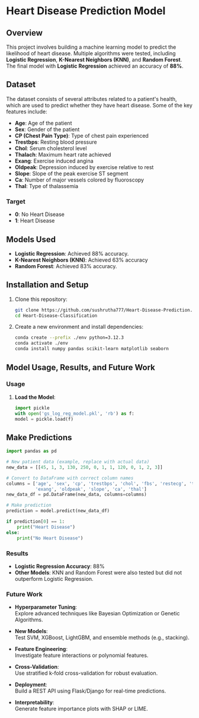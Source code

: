# Heart Disease Prediction Model

## Overview

This project involves building a machine learning model to predict the likelihood of heart disease. Multiple algorithms were tested, including **Logistic Regression**, **K-Nearest Neighbors (KNN)**, and **Random Forest**. The final model with **Logistic Regression** achieved an accuracy of **88%**.

## Dataset

The dataset consists of several attributes related to a patient's health, which are used to predict whether they have heart disease. Some of the key features include:
- **Age**: Age of the patient
- **Sex**: Gender of the patient
- **CP (Chest Pain Type)**: Type of chest pain experienced
- **Trestbps**: Resting blood pressure
- **Chol**: Serum cholesterol level
- **Thalach**: Maximum heart rate achieved
- **Exang**: Exercise induced angina
- **Oldpeak**: Depression induced by exercise relative to rest
- **Slope**: Slope of the peak exercise ST segment
- **Ca**: Number of major vessels colored by fluoroscopy
- **Thal**: Type of thalassemia

### Target
- **0**: No Heart Disease
- **1**: Heart Disease

## Models Used

- **Logistic Regression**: Achieved 88% accuracy.
- **K-Nearest Neighbors (KNN)**: Achieved 63% accuracy 
- **Random Forest**: Achieved 83% accuracy.

## Installation and Setup

1. Clone this repository:
   ```bash
   git clone https://github.com/sushrutha777/Heart-Disease-Prediction.git
   cd Heart-Disease-Classification

2. Create a new environment and install dependencies:

   ```bash
   conda create --prefix ./env python=3.12.3
   conda activate ./env
   conda install numpy pandas scikit-learn matplotlib seaborn
   ```

## Model Usage, Results, and Future Work

### Usage

1. **Load the Model**:

   ```python
   import pickle
   with open('gs_log_reg_model.pkl', 'rb') as f:
   model = pickle.load(f)
   ```

## Make Predictions

```python
import pandas as pd

# New patient data (example, replace with actual data)
new_data = [[45, 1, 3, 130, 250, 0, 1, 1, 120, 0, 1, 2, 3]]

# Convert to DataFrame with correct column names
columns = ['age', 'sex', 'cp', 'trestbps', 'chol', 'fbs', 'restecg', 'thalach', 
           'exang', 'oldpeak', 'slope', 'ca', 'thal']
new_data_df = pd.DataFrame(new_data, columns=columns)

# Make prediction
prediction = model.predict(new_data_df)

if prediction[0] == 1:
    print("Heart Disease")
else:
    print("No Heart Disease")
```
### Results

- **Logistic Regression Accuracy**: 88%
- **Other Models**: KNN and Random Forest were also tested but did not outperform Logistic Regression.

### Future Work

- **Hyperparameter Tuning**:  
  Explore advanced techniques like Bayesian Optimization or Genetic Algorithms.  

- **New Models**:  
  Test SVM, XGBoost, LightGBM, and ensemble methods (e.g., stacking).  

- **Feature Engineering**:  
  Investigate feature interactions or polynomial features.  

- **Cross-Validation**:  
  Use stratified k-fold cross-validation for robust evaluation.  

- **Deployment**:  
  Build a REST API using Flask/Django for real-time predictions.  

- **Interpretability**:  
  Generate feature importance plots with SHAP or LIME.  
